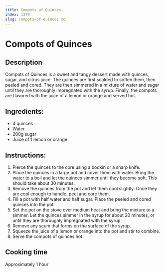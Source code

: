 ```yaml
---
title: Compots of Quinces
index: 1379
slug: compots-of-quinces.md
---
```


# Compots of Quinces

## Description
Compots of Quinces is a sweet and tangy dessert made with quinces, sugar, and citrus juice. The quinces are first scalded to soften them, then peeled and cored. They are then simmered in a mixture of water and sugar until they are thoroughly impregnated with the syrup. Finally, the compots are flavored with the juice of a lemon or orange and served hot.

## Ingredients:
- 4 quinces
- Water
- 200g sugar
- Juice of 1 lemon or orange

## Instructions:
1. Pierce the quinces to the core using a bodkin or a sharp knife.
2. Place the quinces in a large pot and cover them with water. Bring the water to a boil and let the quinces simmer until they become soft. This should take about 30 minutes.
3. Remove the quinces from the pot and let them cool slightly. Once they are cool enough to handle, peel and core them.
4. Fill a pot with half water and half sugar. Place the peeled and cored quinces into the pot.
5. Set the pot on the stove over medium heat and bring the mixture to a simmer. Let the quinces simmer in the syrup for about 20 minutes, or until they are thoroughly impregnated with the syrup.
6. Remove any scum that forms on the surface of the syrup.
7. Squeeze the juice of a lemon or orange into the pot and stir to combine.
8. Serve the compots of quinces hot.

## Cooking time
Approximately 1 hour